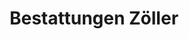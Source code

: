---
title: "Bestattungen Zöller"
url: /erlenbach-am-main/bestattungen-zoeller/
shop: Bestattungen
---